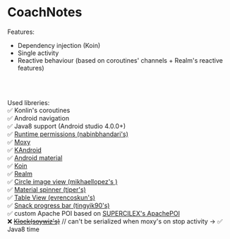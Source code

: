 # CoachNotes
Features:
- Dependency injection (Koin)
- Single activity
- Reactive behaviour (based on coroutines' channels + Realm's reactive features)

<br/>
<br/>

Used libreries: <br/>
  :white_check_mark: Konlin's coroutines <br/>
  :white_check_mark: Android navigation <br/>
  :white_check_mark: Java8 support (Android studio 4.0.0+) <br/>
  :white_check_mark: [Runtime permissions (nabinbhandari's)](https://github.com/nabinbhandari/Android-Permissions) <br/>
  :white_check_mark: [Moxy](https://github.com/moxy-community/Moxy) <br/>
  :white_check_mark: [KAndroid](https://github.com/pawegio/KAndroid) <br/>
  :white_check_mark: [Android material](https://github.com/material-components/material-components-android) <br/>
  :white_check_mark: [Koin](https://github.com/InsertKoinIO/koin) <br/>
  :white_check_mark: [Realm](https://realm.io/) <br/>
  :white_check_mark: [Circle image view (mikhaellopez's )](https://github.com/lopspower/CircularImageView) <br/>
  :white_check_mark: [Material spinner (tiper's)](https://github.com/tiper/MaterialSpinner) <br/>
  :white_check_mark: [Table View (evrencoskun's)](https://github.com/evrencoskun/TableView) <br/>
  :white_check_mark: [Snack progress bar (tingyik90's)](https://github.com/tingyik90/snackprogressbar) <br/>
  :white_check_mark: custom Apache POI based on [SUPERCILEX's ApachePOI](https://github.com/SUPERCILEX/poi-android) <br/>
  :x: ~~[Klock(soywiz's)](https://github.com/korlibs/klock)~~ // can't be serialized when moxy's on stop activity -> :white_check_mark: Java8 time

